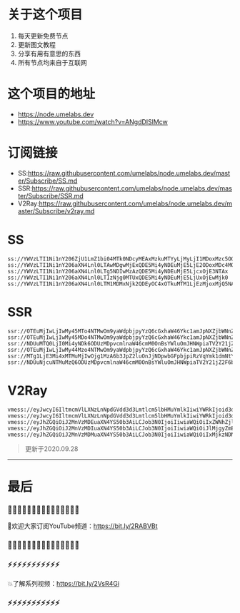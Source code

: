# 关于这个项目
1. 每天更新免费节点
2. 更新图文教程
3. 分享有用有意思的东西
4. 所有节点均来自于互联网

# 这个项目的地址

* https://node.umelabs.dev
* https://www.youtube.com/watch?v=ANgdDISlMcw

# 订阅链接

* SS:https://raw.githubusercontent.com/umelabs/node.umelabs.dev/master/Subscribe/SS.md
* SSR:https://raw.githubusercontent.com/umelabs/node.umelabs.dev/master/Subscribe/SSR.md
* V2Ray:https://raw.githubusercontent.com/umelabs/node.umelabs.dev/master/Subscribe/v2ray.md

# SS

```http
ss://YWVzLTI1Ni1nY206ZjU1LmZ1bi04MTk0NDcyMEAxMzkuMTYyLjMyLjI1MDoxMzc5OQ==
ss://YWVzLTI1Ni1nY206aXN4Lnl0LTAwMDgwMjExQDE5Mi4yNDEuMjE5LjE2ODoxMDc4MQ==
ss://YWVzLTI1Ni1nY206aXN4Lnl0LTg5NDIwMzAzQDE5Mi4yNDEuMjE5LjcxOjE3NTAx
ss://YWVzLTI1Ni1nY206aXN4Lnl0LTIzNjg0MTUxQDE5Mi4yNDEuMjE5LjUxOjEwMjk0
ss://YWVzLTI1Ni1nY206aXN4Lnl0LTM1MDMxNjk2QDEyOC4xOTkuMTM1LjEzMjoxMjQ5NA==
```

# SSR

```http
ssr://OTEuMjIwLjIwMy45MTo4NTMwOm9yaWdpbjpyYzQ6cGxhaW46Ykc1amJpNXZjbWNnZERjLz9vYmZzcGFyYW09JnJlbWFya3M9NXJTYjVwMko1NS0yU1EmZ3JvdXA9VEc1amJpNXZjbWM
ssr://OTEuMjIwLjIwMy45MDo4NTMwOm9yaWdpbjpyYzQ6cGxhaW46Ykc1amJpNXZjbWNnZERjLz9vYmZzcGFyYW09JnJlbWFya3M9NXJTYjVwMko1NS0yU2cmZ3JvdXA9VEc1amJpNXZjbWM
ssr://NDUuMTQ0LjI0Mi4yNDk6ODUzMDpvcmlnaW46cmM0OnBsYWluOmJHNWpiaTV2Y21jZ2REYy8_b2Jmc3BhcmFtPSZyZW1hcmtzPTVyU2I1cDJKNTUtMlN3Jmdyb3VwPVRHNWpiaTV2Y21j
ssr://OTEuMjIwLjIwMy44Mzo4NTMwOm9yaWdpbjpyYzQ6cGxhaW46Ykc1amJpNXZjbWNnZERjLz9vYmZzcGFyYW09JnJlbWFya3M9NXJTYjVwMko1NS0yVEEmZ3JvdXA9VEc1amJpNXZjbWM
ssr://MTg1LjE3Mi4xMTMuMjIwOjg1MzA6b3JpZ2luOnJjNDpwbGFpbjpiRzVqYmk1dmNtY2dhemxxLz9vYmZzcGFyYW09JnJlbWFya3M9NUxpYzVMcXNRdyZncm91cD1URzVqYmk1dmNtYw
ssr://NDUuNjcuNTMuMzQ6ODUzMDpvcmlnaW46cmM0OnBsYWluOmJHNWpiaTV2Y21jZ2F6bHEvP29iZnNwYXJhbT0mcmVtYXJrcz01TGljNUxxc1JBJmdyb3VwPVRHNWpiaTV2Y21j
```

# V2Ray

```http
vmess://eyJwcyI6IltmcmVlLXNzLnNpdGVdd3d3Lmtlcm5lbHMuYmlkIiwiYWRkIjoid3d3Lmtlcm5lbHMuYmlkIiwicG9ydCI6IjQ0MyIsImlkIjoiMGM0M2Y4NTEtM2MyYy0wOTdkLTE4ODUtYTM3ZTZmNmEwZWZhIiwiYWlkIjoiMCIsIm5ldCI6IndzIiwidHlwZSI6Im5vbmUiLCJob3N0IjoiL3dzIiwidGxzIjoidGxzIn0=
vmess://eyJwcyI6IltmcmVlLXNzLnNpdGVdd3d3Lmtlcm5lbHMuYmlkIiwiYWRkIjoid3d3Lmtlcm5lbHMuYmlkIiwicG9ydCI6IjgwIiwiaWQiOiI2OGRkODA1Ny04ZDg1LTZmMzUtMDdmZi0xMGVmNjQzZDEwZjEiLCJhaWQiOiIwIiwibmV0Ijoid3MiLCJ0eXBlIjoibm9uZSIsImhvc3QiOiIvd3MiLCJ0bHMiOiJub25lIn0=
vmess://eyJhZGQiOiJ2MnVzMDEuaXN4YS50b3AiLCJob3N0IjoiIiwiaWQiOiIxZWNhZjliYy0zNWUyLTQ5NDctOWNmMi01ZmMyZTNlMTE4YmMiLCJuZXQiOiJ3cyIsInBhdGgiOiJcL3JheSIsInBvcnQiOiI0NDMiLCJwcyI6ImlzeC55dC0wMSIsInRscyI6InRscyIsInYiOjIsImFpZCI6MCwidHlwZSI6Im5vbmUifQo=
vmess://eyJhZGQiOiJ2MnVzMDIuaXN4YS50b3AiLCJob3N0IjoiIiwiaWQiOiJlMjgyZmExOC1hYTEyLTQ4YWUtYTE4Zi00ZmNmNzc4YWViZDYiLCJuZXQiOiJ3cyIsInBhdGgiOiJcL3JheSIsInBvcnQiOiI0NDMiLCJwcyI6ImlzeC55dC0wMiIsInRscyI6InRscyIsInYiOjIsImFpZCI6MCwidHlwZSI6Im5vbmUifQo=
vmess://eyJhZGQiOiJ2MnVzMDMuaXN4YS50b3AiLCJob3N0IjoiIiwiaWQiOiIxMjkzNDNiYy0yM2M1LTQ5MzgtOTNkZS0yNjVjMDg0ZmQ3ZmYiLCJuZXQiOiJ3cyIsInBhdGgiOiJcL3JheSIsInBvcnQiOiI0NDMiLCJwcyI6ImlzeC55dC0wMyIsInRscyI6InRscyIsInYiOjIsImFpZCI6MCwidHlwZSI6Im5vbmUifQo=
```



> 更新于2020.09.28

---

# 最后
### 🌸🌸🌸🌸🌸🌸🌸🌸🌸🌸🌸🌸🌸🌸🌸

👏欢迎大家订阅YouTube频道：https://bit.ly/2RABVBt

### 🌸🌸🌸🌸🌸🌸🌸🌸🌸🌸🌸🌸🌸🌸🌸



### ⚡️⚡️⚡️⚡️⚡️⚡️⚡️⚡️⚡️⚡️⚡️

💥了解系列视频：https://bit.ly/2VsR4Gi

### ⚡️⚡️⚡️⚡️⚡️⚡️⚡️⚡️⚡️⚡️⚡️